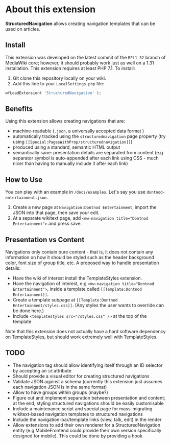 # About this extension
**StructuredNavigation** allows creating navigation templates that can be used on articles.

## Install
This extension was developed on the latest commit of the `REL1_32` branch of MediaWiki core; however, it should probably work just as well on a 1.31 installation. This extension requires at least PHP 7.1. To install:

1. Git clone this repository locally on your wiki.
2. Add this line to your `LocalSettings.php` file:
```php
wfLoadExtension( 'StructuredNavigation' );
```

## Benefits
Using this extension allows creating navigations that are:
  - machine-readable (`.json`, a universally accepted data format )
  - automatically tracked using the `structurednavigation` page property (try using `[[Special:PagesWithProp/structurednavigation]]`)
  - produced using a standard, semantic HTML output
  - semantically sane: presentation details are separated from content (e.g separator symbol is auto-appended after each link using CSS - much nicer than having to manually include it after each link)

## How to Use
You can play with an example in `/docs/examples`. Let's say you use `dontnod-entertainment.json`.

1. Create a new page at `Navigation:Dontnod Entertainment`, import the JSON into that page,
then save your edit.
2. At a separate wikitext page, add `<mw-navigation title="Dontnod Entertainment">` and press save.

## Presentation vs Content
Navigations only contain pure content - that is, it does not contain any information on how it should be styled such as the header background color, font size of group title, etc. A proposed way to handle presentation details:

- Have the wiki of interest install the TemplateStyles extension.
- Have the navigation of interest, e.g `<mw-navigation title="Dontnod Entertainment">`, inside a template called `[[Template:Dontnod Entertainment]]`.
- Create a template subpage at `[[Template:Dontnod Entertainment/styles.css]]`. (Any styles the user wants to override can be done here.)
- Include `<templatestyles src="/styles.css" />` at the top of the template

Note that this extension does not actually have a hard software dependency on TemplateStyles, but should work extremely well with TemplateStyles.

## TODO
  - The navigation tag should allow identifying itself through an ID selector by accepting an `id` attribute
  - Should provide a visual editor for creating structured navigations
  - Validate JSON against a schema (currently this extension just assumes each navigation JSON is in the same format)
  - Allow to have groups within groups (maybe?)
  - Figure out and implement separation between presentation and content; at the end, styling structured navigations should be easily customisable
  - Include a maintenance script and special page for mass-migrating wikitext-based navigation templates to structured navigations
  - Include the navigation-bar/template links (view, talk, edit) in the render
  - Allow extensions to add their own renderer for a StructuredNavigation entity (e.g MobileFrontend could provide their own version specifically designed for mobile). This could be done by providing a hook